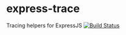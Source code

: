 # express-trace

Tracing helpers for ExpressJS
[![Build Status](https://travis-ci.org/frankrousseau/express-trace.png?branch=master)](https://travis-ci.org/frankrousseau/express-trace)
